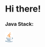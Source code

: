 <h1> Hi there! </h1>



### Java Stack:


<img  align="left"  alt="Java"  width="26px"  src="/images/java.png" />


<br />
<br />
<br />


[linkedin]:  https://www.linkedin.com/in/leonardo-jacobina-mesquita-824646152/